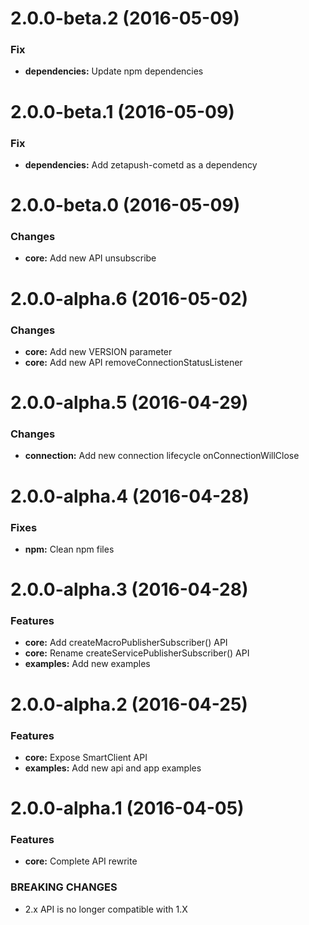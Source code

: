 # 2.0.0-beta.2 (2016-05-09)

### Fix

* **dependencies:** Update npm dependencies

# 2.0.0-beta.1 (2016-05-09)

### Fix

* **dependencies:** Add zetapush-cometd as a dependency

# 2.0.0-beta.0 (2016-05-09)

### Changes

* **core:** Add new API unsubscribe

# 2.0.0-alpha.6 (2016-05-02)

### Changes

* **core:** Add new VERSION parameter
* **core:** Add new API removeConnectionStatusListener

# 2.0.0-alpha.5 (2016-04-29)

### Changes

* **connection:** Add new connection lifecycle onConnectionWillClose

# 2.0.0-alpha.4 (2016-04-28)

### Fixes

* **npm:** Clean npm files

# 2.0.0-alpha.3 (2016-04-28)

### Features

* **core:** Add createMacroPublisherSubscriber() API
* **core:** Rename createServicePublisherSubscriber() API
* **examples:** Add new examples

# 2.0.0-alpha.2 (2016-04-25)

### Features

* **core:** Expose SmartClient API
* **examples:** Add new api and app examples

# 2.0.0-alpha.1 (2016-04-05)

### Features

* **core:** Complete API rewrite

### BREAKING CHANGES

* 2.x API is no longer compatible with 1.X
